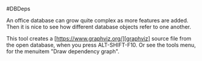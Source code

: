 #DBDeps

An office database can grow quite complex as more features are added. Then it 
is nice to see how different database objects refer to one another. 

This tool creates a [https://www.graphviz.org/][graphviz] source file from 
the open database, when you press ALT-SHIFT-F10. Or see the tools menu, for the
menuitem "Draw dependency graph".  
